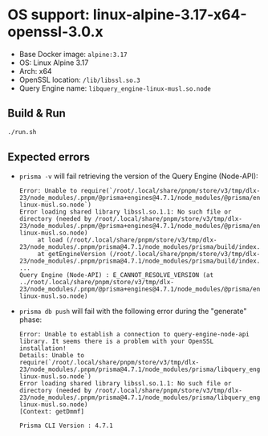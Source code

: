 # OS support: linux-alpine-3.17-x64-openssl-3.0.x

- Base Docker image: `alpine:3.17`
- OS: Linux Alpine 3.17
- Arch: x64
- OpenSSL location: `/lib/libssl.so.3`
- Query Engine name: `libquery_engine-linux-musl.so.node`

## Build & Run

```bash
./run.sh
```

## Expected errors

- `prisma -v` will fail retrieving the version of the Query Engine (Node-API):

  ```text
  Error: Unable to require(`/root/.local/share/pnpm/store/v3/tmp/dlx-23/node_modules/.pnpm/@prisma+engines@4.7.1/node_modules/@prisma/engines/libquery_engine-linux-musl.so.node`)
  Error loading shared library libssl.so.1.1: No such file or directory (needed by /root/.local/share/pnpm/store/v3/tmp/dlx-23/node_modules/.pnpm/@prisma+engines@4.7.1/node_modules/@prisma/engines/libquery_engine-linux-musl.so.node)
       at load (/root/.local/share/pnpm/store/v3/tmp/dlx-23/node_modules/.pnpm/prisma@4.7.1/node_modules/prisma/build/index.js:89202:11)
       at getEngineVersion (/root/.local/share/pnpm/store/v3/tmp/dlx-23/node_modules/.pnpm/prisma@4.7.1/node_modules/prisma/build/index.js:90000:16)
  ...
  Query Engine (Node-API) : E_CANNOT_RESOLVE_VERSION (at ../root/.local/share/pnpm/store/v3/tmp/dlx-23/node_modules/.pnpm/@prisma+engines@4.7.1/node_modules/@prisma/engines/libquery_engine-linux-musl.so.node)
  ```

- `prisma db push` will fail with the following error during the "generate" phase:

  ```text
  Error: Unable to establish a connection to query-engine-node-api library. It seems there is a problem with your OpenSSL installation!
  Details: Unable to require(`/root/.local/share/pnpm/store/v3/tmp/dlx-23/node_modules/.pnpm/prisma@4.7.1/node_modules/prisma/libquery_engine-linux-musl.so.node`)
  Error loading shared library libssl.so.1.1: No such file or directory (needed by /root/.local/share/pnpm/store/v3/tmp/dlx-23/node_modules/.pnpm/prisma@4.7.1/node_modules/prisma/libquery_engine-linux-musl.so.node)
  [Context: getDmmf]

  Prisma CLI Version : 4.7.1
  ```
